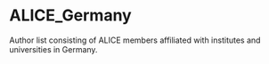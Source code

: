 # ALICE_Germany
Author list consisting of ALICE members affiliated with institutes and universities in Germany.
